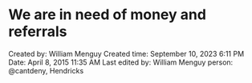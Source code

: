 # We are in need of money and referrals

Created by: William Menguy
Created time: September 10, 2023 6:11 PM
Date: April 8, 2015 11:35 AM
Last edited by: William Menguy
person: @cantdeny, Hendricks